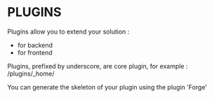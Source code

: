 # PLUGINS

Plugins allow you to extend your solution :

* for backend
* for frontend

<aside class="warning">

Plugins, prefixed by underscore, are core plugin, for example : /plugins/_home/
  
</aside>


<aside class="notice">

You can generate the skeleton of your plugin using the plugin 'Forge'

</aside>

